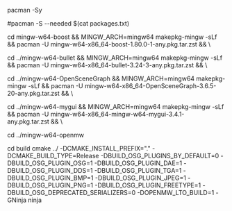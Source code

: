 pacman -Sy#pacman -S --needed $(cat packages.txt) cd mingw-w64-boost && MINGW_ARCH=mingw64 makepkg-mingw -sLf && 			pacman -U mingw-w64-x86_64-boost-1.80.0-1-any.pkg.tar.zst && \cd ../mingw-w64-bullet && MINGW_ARCH=mingw64 makepkg-mingw -sLf && 		pacman -U mingw-w64-x86_64-bullet-3.24-3-any.pkg.tar.zst && \ cd ../mingw-w64-OpenSceneGraph && MINGW_ARCH=mingw64 makepkg-mingw -sLf && 	pacman -U mingw-w64-x86_64-OpenSceneGraph-3.6.5-20-any.pkg.tar.zst && \ cd ../mingw-w64-mygui && MINGW_ARCH=mingw64 makepkg-mingw -sLf && 		pacman -U mingw-w64-x86_64-mingw-w64-mygui-3.4.1-any.pkg.tar.zst && \cd ../mingw-w64-openmwcd buildcmake ../ -DCMAKE_INSTALL_PREFIX="." -DCMAKE_BUILD_TYPE=Release -DBUILD_OSG_PLUGINS_BY_DEFAULT=0 -DBUILD_OSG_PLUGIN_OSG=1 -DBUILD_OSG_PLUGIN_DAE=1 -DBUILD_OSG_PLUGIN_DDS=1 -DBUILD_OSG_PLUGIN_TGA=1 -DBUILD_OSG_PLUGIN_BMP=1 -DBUILD_OSG_PLUGIN_JPEG=1 -DBUILD_OSG_PLUGIN_PNG=1 -DBUILD_OSG_PLUGIN_FREETYPE=1 -DBUILD_OSG_DEPRECATED_SERIALIZERS=0 -DOPENMW_LTO_BUILD=1 -GNinjaninja
